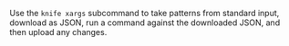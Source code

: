 Use the `knife xargs` subcommand to take patterns from standard input,
download as JSON, run a command against the downloaded JSON, and then
upload any changes.